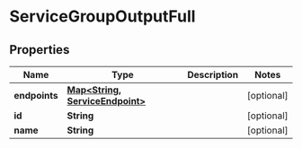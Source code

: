 

# ServiceGroupOutputFull

## Properties

Name | Type | Description | Notes
------------ | ------------- | ------------- | -------------
**endpoints** | [**Map&lt;String, ServiceEndpoint&gt;**](ServiceEndpoint.md) |  |  [optional]
**id** | **String** |  |  [optional]
**name** | **String** |  |  [optional]





